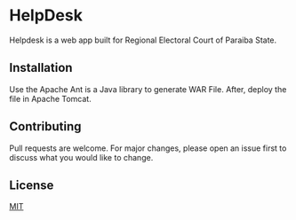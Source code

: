# HelpDesk

Helpdesk is a web app built for Regional Electoral Court of Paraiba State.


## Installation

Use the Apache Ant is a Java library to generate WAR File.
After, deploy the file in Apache Tomcat.
 

## Contributing
Pull requests are welcome. For major changes, please open an issue first to discuss what you would like to change.



## License
[MIT](https://choosealicense.com/licenses/mit/)
